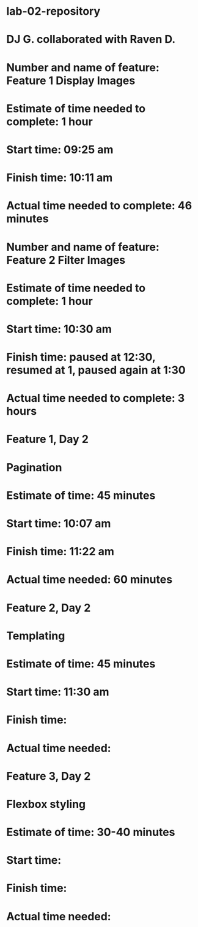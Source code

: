 # lab-02-repository
# DJ G. collaborated with Raven D.

# Number and name of feature: Feature 1 Display Images
# Estimate of time needed to complete: 1 hour
# Start time: 09:25 am
# Finish time: 10:11 am
# Actual time needed to complete: 46 minutes

# Number and name of feature: Feature 2 Filter Images
# Estimate of time needed to complete: 1 hour
# Start time: 10:30 am
# Finish time: paused at 12:30, resumed at 1, paused again at 1:30 
# Actual time needed to complete: 3 hours

# Feature 1, Day 2
# Pagination
# Estimate of time: 45 minutes
# Start time: 10:07 am
# Finish time: 11:22 am
# Actual time needed: 60 minutes


# Feature 2, Day 2
# Templating
# Estimate of time: 45 minutes
# Start time: 11:30 am
# Finish time:
# Actual time needed: 


# Feature 3, Day 2
# Flexbox styling
# Estimate of time: 30-40 minutes
# Start time:
# Finish time:
# Actual time needed: 